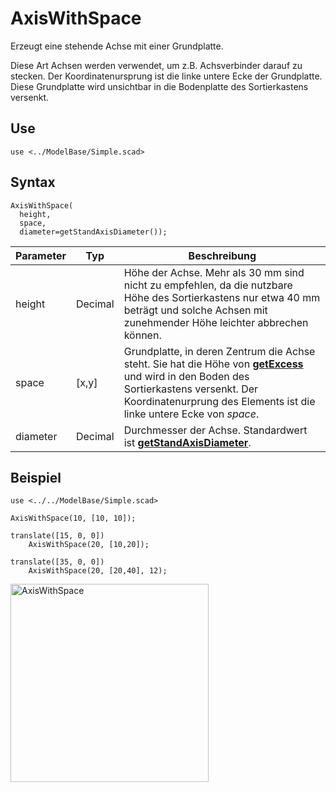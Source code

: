 # AxisWithSpace

Erzeugt eine stehende Achse mit einer Grundplatte.

Diese Art Achsen werden verwendet, um z.B. Achsverbinder darauf zu stecken. Der Koordinatenursprung ist die linke untere Ecke der Grundplatte. Diese Grundplatte wird unsichtbar in die Bodenplatte des Sortierkastens versenkt.

## Use
```
use <../ModelBase/Simple.scad>
```

## Syntax
```
AxisWithSpace(
  height, 
  space,
  diameter=getStandAxisDiameter());
```

| Parameter | Typ | Beschreibung |
| ------ | ------ | ------ |
| height | Decimal | Höhe der Achse. Mehr als 30 mm sind nicht zu empfehlen, da die nutzbare Höhe des Sortierkastens nur etwa 40 mm beträgt und solche Achsen mit zunehmender Höhe leichter abbrechen können. |
| space | \[x,y] | Grundplatte, in deren Zentrum die Achse steht. Sie hat die Höhe von [__getExcess__](../Base/getExcess.md) und wird in den Boden des Sortierkastens versenkt. Der Koordinatenurprung des Elements ist die linke untere Ecke von *space*. |
| diameter | Decimal | Durchmesser der Achse. Standardwert ist [__getStandAxisDiameter__](../Base/getStandAxisDiameter.md). |

## Beispiel

```
use <../../ModelBase/Simple.scad>

AxisWithSpace(10, [10, 10]);

translate([15, 0, 0])
    AxisWithSpace(20, [10,20]);

translate([35, 0, 0])
    AxisWithSpace(20, [20,40], 12);
```

<img width="317" alt="AxisWithSpace" src="https://user-images.githubusercontent.com/48654609/169088390-8d723fe0-f493-4baa-99b3-c472d5013bed.png">
